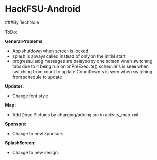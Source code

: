 # HackFSU-Android
###By TechNole

ToDo:

**General Problems**
  - App shutdown when screen is locked
  - splash is always called instead of only on the initial start
  - progressDialog messages are delayed by one screen when switching tabs
        due to it being run on onPreExecute()
            schedule's is seen when switching from count to update
            CountDown's is seen when switching from schedule to update
  
  
**Updates:**
  - Change font style
  
  
**Map:**
  - Add Dirac Pictures by changing/adding src in activity_map.xml
  
  
**Sponsors:**
  - Change to new Sponsors
  
  
**SplashScreen:**
  - Change to new design.
